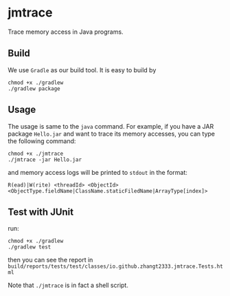 # jmtrace

Trace memory access in Java programs.

## Build
We use `Gradle` as our build tool.
It is easy to build by
```shell
chmod +x ./gradlew
./gradlew package
```

## Usage

The usage is same to the `java` command. For example, if you have a JAR package `Hello.jar` and want to trace its memory accesses, you can type the following command:
```shell
chmod +x ./jmtrace
./jmtrace -jar Hello.jar
```

and memory access logs will be printed to `stdout` in the format:
```
R(ead)|W(rite) <threadId> <ObjectId> <ObjectType.fieldName|ClassName.staticFiledName|ArrayType[index]>
```

## Test with JUnit

run:

```shell
chmod +x ./gradlew
./gradlew test
```

then you can see the report in `build/reports/tests/test/classes/io.github.zhangt2333.jmtrace.Tests.html`





Note that `./jmtrace` is in fact a shell script.
